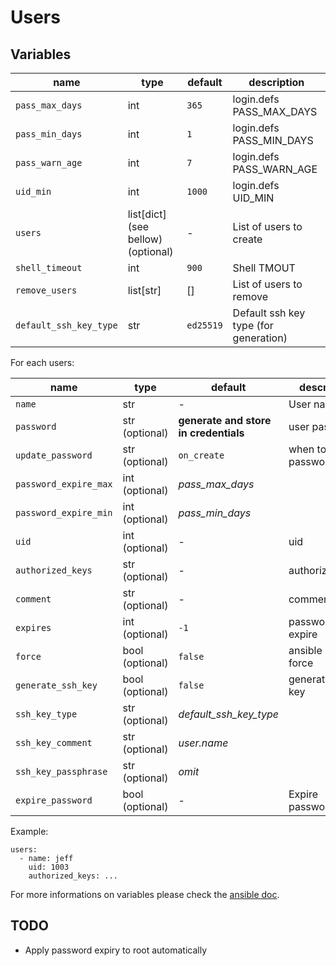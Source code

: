 # Users

## Variables

| name                   | type                               | default   | description                           |
| ---                    | ---                                | ---       | ---                                   |
| `pass_max_days`        | int                                | `365`     | login.defs PASS_MAX_DAYS              |
| `pass_min_days`        | int                                | `1`       | login.defs PASS_MIN_DAYS              |
| `pass_warn_age`        | int                                | `7`       | login.defs PASS_WARN_AGE              |
| `uid_min`              | int                                | `1000`    | login.defs UID_MIN                    |
| `users`                | list[dict] (see bellow) (optional) | -         | List of users to create               |
| `shell_timeout`        | int                                | `900`     | Shell TMOUT                           |
| `remove_users`         | list[str]                          | []        | List of users to remove               |
| `default_ssh_key_type` | str                                | `ed25519` | Default ssh key type (for generation) |

For each users:

| name                  | type            | default                               | description             |
| ---                   | ---             | ---                                   | ---                     |
| `name`                | str             | -                                     | User name               |
| `password`            | str (optional)  | **generate and store in credentials** | user password           |
| `update_password`     | str (optional)  | `on_create`                           | when to update password |
| `password_expire_max` | int (optional)  | *pass_max_days*                       |                         |
| `password_expire_min` | int (optional)  | *pass_min_days*                       |                         |
| `uid`                 | int (optional)  | -                                     | uid                     |
| `authorized_keys`     | str (optional)  | -                                     | authorized_keys         |
| `comment`             | str (optional)  | -                                     | comment                 |
| `expires`             | int (optional)  | `-1`                                  | password expire         |
| `force`               | bool (optional) | `false`                               | ansible user force      |
| `generate_ssh_key`    | bool (optional) | `false`                               | generate ssh key        |
| `ssh_key_type`        | str (optional)  | *default_ssh_key_type*                |                         |
| `ssh_key_comment`     | str (optional)  | *user.name*                           |                         |
| `ssh_key_passphrase`  | str (optional)  | *omit*                                |                         |
| `expire_password`     | bool (optional) | -                                     | Expire password         |

Example:

```
users:
  - name: jeff
    uid: 1003
    authorized_keys: ...
```

For more informations on variables please check the [ansible doc](https://docs.ansible.com/ansible/latest/collections/ansible/builtin/user_module.html).

## TODO

- Apply password expiry to root automatically
